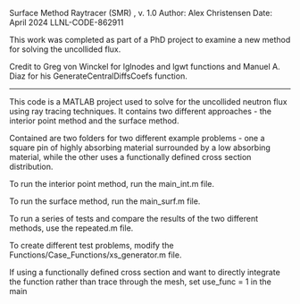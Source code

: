 
Surface Method Raytracer (SMR) , v. 1.0
Author: Alex Christensen
Date: April 2024
LLNL-CODE-862911

This work was completed as part of a PhD project to examine a new method for solving the uncollided flux. 

Credit to Greg von Winckel for lglnodes and lgwt functions and Manuel A. Diaz for his GenerateCentralDiffsCoefs function.

-------------------------------------------------

This code is a MATLAB project used to solve for the uncollided neutron flux using ray tracing techniques. It contains two different approaches - the interior point method and the surface method. 

Contained are two folders for two different example problems - one a square pin of highly absorbing material surrounded by a low absorbing material, while the other uses a functionally defined cross section distribution. 

To run the interior point method, run the main_int.m file. 

To run the surface method, run the main_surf.m file. 

To run a series of tests and compare the results of the two different methods, use the repeated.m file. 

To create different test problems, modify the Functions/Case_Functions/xs_generator.m file.

If using a functionally defined cross section and want to directly integrate the function rather than trace through the mesh, set use_func = 1 in the main


